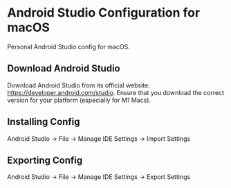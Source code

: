 # Android Studio Configuration for macOS

Personal Android Studio config for macOS.

## Download Android Studio

Download Android Studio from its official website: https://developer.android.com/studio. Ensure that you download the correct version for your platform (especially for M1 Macs).

## Installing Config

Android Studio -> File -> Manage IDE Settings -> Import Settings

## Exporting Config

Android Studio -> File -> Manage IDE Settings -> Export Settings

